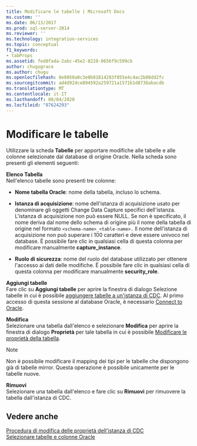```yaml
---
title: Modificare le tabelle | Microsoft Docs
ms.custom: ''
ms.date: 06/13/2017
ms.prod: sql-server-2014
ms.reviewer: ''
ms.technology: integration-services
ms.topic: conceptual
f1_keywords:
- tabProps
ms.assetid: fed8fada-2abc-45e2-8228-0656f9c599cb
author: chugugrace
ms.author: chugu
ms.openlocfilehash: 8e8058a0c3e8b81814283f055e4c4ac2b08dd2fc
ms.sourcegitcommit: ad4d92dce894592a259721a1571b1d8736abacdb
ms.translationtype: MT
ms.contentlocale: it-IT
ms.lasthandoff: 08/04/2020
ms.locfileid: "87624293"
---
```

# <a name="edit-tables"></a>Modificare le tabelle
  Utilizzare la scheda **Tabelle** per apportare modifiche alle tabelle e alle colonne selezionate dal database di origine Oracle. Nella scheda sono presenti gli elementi seguenti:  
  
 **Elenco Tabella**  
 Nell'elenco tabelle sono presenti tre colonne:  
  
-   **Nome tabella Oracle**: nome della tabella, incluso lo schema.  
  
-   **Istanza di acquisizione**: nome dell'istanza di acquisizione usato per denominare gli oggetti Change Data Capture specifici dell'istanza. L'istanza di acquisizione non può essere NULL. Se non è specificato, il nome deriva dal nome dello schema di origine più il nome della tabella di origine nel formato `<schema-name>_<table-name>.` Il nome dell'istanza di acquisizione non può superare i 100 caratteri e deve essere univoco nel database. È possibile fare clic in qualsiasi cella di questa colonna per modificare manualmente **capture_instance**.  
  
-   **Ruolo di sicurezza**: nome del ruolo del database utilizzato per ottenere l'accesso ai dati delle modifiche. È possibile fare clic in qualsiasi cella di questa colonna per modificare manualmente **security_role**.  
  
 **Aggiungi tabelle**  
 Fare clic su **Aggiungi tabelle** per aprire la finestra di dialogo Selezione tabelle in cui è possibile [aggiungere tabelle a un'istanza di CDC](add-tables-to-a-cdc-instance.md). Al primo accesso di questa sessione al database Oracle, è necessario [Connect to Oracle](connect-to-oracle.md).  
  
 **Modifica**  
 Selezionare una tabella dall'elenco e selezionare **Modifica** per aprire la finestra di dialogo **Proprietà** per tale tabella in cui è possibile [Modificare le proprietà della tabella](edit-the-table-properties.md).  
  
> [!NOTE]  
>  Non è possibile modificare il mapping dei tipi per le tabelle che dispongono già di tabelle mirror. Questa operazione è possibile unicamente per le tabelle nuove.  
  
 **Rimuovi**  
 Selezionare una tabella dall'elenco e fare clic su **Rimuovi** per rimuovere la tabella dall'istanza di CDC.  
  
## <a name="see-also"></a>Vedere anche  
 [Procedura di modifica delle proprietà dell'istanza di CDC](how-to-edit-the-cdc-instance-properties.md)   
 [Selezionare tabelle e colonne Oracle](select-oracle-tables-and-columns.md)  
  
  
